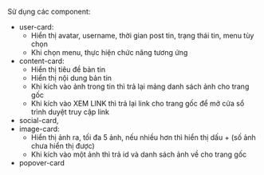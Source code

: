 Sử dụng các component:
- user-card:
	+ Hiển thị avatar, username, thời gian post tin, trạng thái tin, menu tùy chọn
	+ Khi chọn menu, thực hiện chức năng tương ứng
- content-card: 
	+ Hiển thị tiêu đề bản tin
	+ Hiển thị nội dung bản tin
	+ Khi kích vào ảnh trong tin thì trả lại mảng danh sách ảnh cho trang gốc
	+ Khi kích vào XEM LINK thì trả lại link cho trang gốc để mở cửa sổ trình duyệt truy cập link
- social-card,
- image-card: 
	+ Hiển thị ảnh ra, tối đa 5 ảnh, nếu nhiều hơn thì hiển thị dấu + (số ảnh chưa hiển thị được) 
	+ Khi kích vào một ảnh thì trả id và danh sách ảnh về cho trang gốc
- popover-card